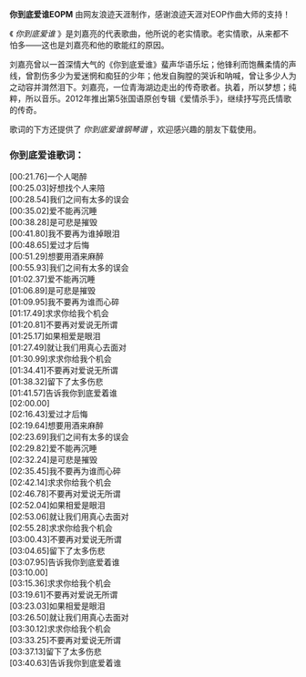 

**你到底爱谁EOPM** 由网友浪迹天涯制作，感谢浪迹天涯对EOP作曲大师的支持！

《 _你到底爱谁_ 》是刘嘉亮的代表歌曲，他所说的老实情歌。老实情歌，从来都不怕多——这也是刘嘉亮和他的歌能红的原因。

刘嘉亮曾以一首深情大气的《你到底爱谁》蜚声华语乐坛；他锋利而饱蘸柔情的声线，曾割伤多少为爱迷惘和痴狂的少年；他发自胸膛的哭诉和呐喊，曾让多少人为之动容并潸然泪下。刘嘉亮，一位青海湖边走出的传奇歌者。执着，所以梦想；纯粹，所以音乐。2012年推出第5张国语原创专辑《爱情杀手》，继续抒写亮氏情歌的传奇。

歌词的下方还提供了 _你到底爱谁钢琴谱_ ，欢迎感兴趣的朋友下载使用。

### 你到底爱谁歌词：

[00:21.76]一个人喝醉  
[00:25.03]好想找个人来陪  
[00:28.54]我们之间有太多的误会  
[00:35.02]爱不能再沉睡  
[00:38.28]是可悲是摧毁  
[00:41.80]我不要再为谁掉眼泪  
[00:48.65]爱过才后悔  
[00:51.29]想要用酒来麻醉  
[00:55.93]我们之间有太多的误会  
[01:02.37]爱不能再沉睡  
[01:06.89]是可悲是摧毁  
[01:09.95]我不要再为谁而心碎  
[01:17.49]求求你给我个机会  
[01:20.81]不要再对爱说无所谓  
[01:25.17]如果相爱是眼泪  
[01:27.49]就让我们用真心去面对  
[01:30.99]求求你给我个机会  
[01:34.41]不要再对爱说无所谓  
[01:38.32]留下了太多伤悲  
[01:41.57]告诉我你到底爱着谁  
[02:00.00]  
[02:16.43]爱过才后悔  
[02:19.64]想要用酒来麻醉  
[02:23.69]我们之间有太多的误会  
[02:29.82]爱不能再沉睡  
[02:32.24]是可悲是摧毁  
[02:35.45]我不要再为谁而心碎  
[02:42.14]求求你给我个机会  
[02:46.78]不要再对爱说无所谓  
[02:52.04]如果相爱是眼泪  
[02:53.06]就让我们用真心去面对  
[02:55.28]求求你给我个机会  
[03:00.43]不要再对爱说无所谓  
[03:04.65]留下了太多伤悲  
[03:07.95]告诉我你到底爱着谁  
[03:10.00]  
[03:15.36]求求你给我个机会  
[03:19.61]不要再对爱说无所谓  
[03:23.03]如果相爱是眼泪  
[03:26.50]就让我们用真心去面对  
[03:30.12]求求你给我个机会  
[03:33.25]不要再对爱说无所谓  
[03:37.13]留下了太多伤悲  
[03:40.63]告诉我你到底爱着谁

